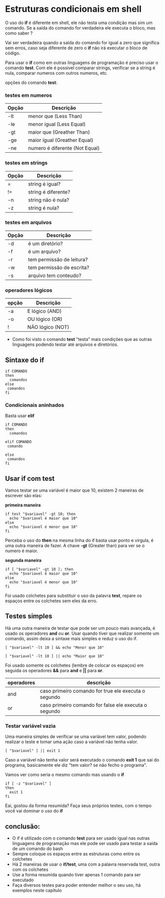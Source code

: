 # Estruturas condicionais em shell

O uso do **if** é diferente em shell, ele não testa uma condição mas sim um comando.
Se a saída do comando for verdadeira ele executa o bloco, mas como saber ?

Vai ser verdadeira quando a saída do comando for igual a zero que significa sem erros, caso seja diferente de zero o **if** não irá executar o bloco de código.
 

Para usar o **if** como em outras linguagens de programação é preciso usar o comando **test**.
Com ele é possivel comparar strings, verificar se a string é nula, comparar numeros com outros numeros, etc.

opções do comando **test**:

### testes em numeros 
Opção | Descrição
------|---------
-lt   | menor que   (Less Than)
-le   | menor igual (Less Equal)
-gt   | maior que   (Greather Than)
-ge   | maior igual (Greather Equal) 
-ne   | numero é diferente (Not Equal)

### testes em strings
Opção | Descrição
------|---------
=     | string é igual?
!=    | string é diferente?
-n    | string não é nula?
-z    | string é nula?

### testes em arquivos
Opção | Descrição
------|---------
-d    | é um diretório?
-f    | é um arquivo?
-r    | tem permissão de leitura?
-w    | tem permissão de escrita?
-s    | arquivo tem conteudo?

### operadores lógicos

opção | Descrição
------|----------
-a    | E lógico (AND)
-o    | OU lógico (OR)
!     | NÃO lógico (NOT)
 

* Como foi visto o comando **test** "testa" mais condições que as outras linguagens podendo testar até arquivos e diretórios.

## Sintaxe do if
```
if COMANDO              
then
  comandos
else
 comandos
fi
```

### Condicionais aninhados
Basta usar **elif**
```
if COMANDO
then
  comandos

elif COMANDO
 comando

else
 comandos
fi
```  
## Usar if com test

Vamos testar se uma variável é maior que 10,
existem 2 maneiras de escrever são elas:

**primeira maneira**
```
if test "$variavel" -gt 10; then
  echo "$variavel é maior que 10"
else
  echo "$variavel é menor que 10"
fi

```
Perceba o uso do **then** na mesma linha do if basta usar ponto e virgula, é uma outra maneira de fazer.
A chave **-gt** (Greater than) para ver se o numero é maior.


**segunda maneira**
```
if [ "$variavel" -gt 10 ]; then
  echo "$variavel é maior que 10"
else
  echo "$variavel é menor que 10"
fi
```
Foi usado colchetes para substituir o uso da palavra **test**, repare os espaços entre os colchetes sem eles da erro.


## Testes simples
Há uma outra maneira de testar que pode ser um pouco mais avançada, é usado os operadores **and** ou **or**.
Usar quando tiver que realizar somente um comando, assim deixa a sintaxe mais simples e reduz o uso do if.


`[ "$variavel" -lt 10 ] && echo "Menor que 10"`

`[ "$variavel" -lt 10 ] || echo "Maior que 10"`
 
Foi usado somente os colchetes (lembre de colocar os espaços) em seguida os operadores **&&** para **and** e **||** para **or**.

operadores | descrição
-----------| ----------------------------------------
and  | caso primeiro comando for true ele executa o segundo
or   | caso primeiro comando for false ele executa o segundo

### Testar variável vazia 
Uma maneira simples de verificar se uma variável tem valor, podendo realizar o teste e tomar uma ação caso a variável não tenha valor.

```[ "$variavel" ] || exit 1 ```

Caso a variável não tenha valor será executado o comando **exit 1** que sai do programa, basicamente ele diz "tem valor? se não fecho o programa".

Vamos ver como seria o mesmo comando mas usando o **if**
```
if [ -z "$variavel" ]
then
  exit 1
fi
```
Eai, gostou da forma resumida?
Faça seus próprios testes, com o tempo você vai dominar o uso do **if**


## conclusão:


* O if é utilizado com o comando **test** para ser usado igual nas outras linguagens de programação mas ele pode ser usado para testar a saída de um comando do bash
* Sempre coloque os espaços entre as estruturas como entre os colchetes
* Há 2 maneiras de usar o **if/test**, uma com a palavra reservada test, outra com os colchetes
* Use a forma resumida quando tiver apenas 1 comando para ser executado
* Faça diversos testes para poder entender melhor o seu uso, há exemplos neste capítulo

